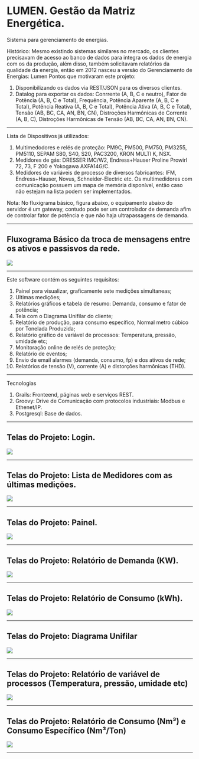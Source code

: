 # LUMEN. Gestão da Matriz Energética.  

Sistema para gerenciamento de energias.

Histórico: 
Mesmo existindo sistemas similares no mercado, os clientes precisavam de acesso ao banco de dados para integra os dados de energia com os da produção, além disso, também solicitavam relatórios da qualidade da energia, então em 2012 nasceu a versão do Gerenciamento de Energias: Lumen
Pontos que motivaram este projeto:
1. Disponibilizando os dados via REST/JSON para os diversos clientes.
2. Datalog para exportar os dados:  Conrrente (A, B, C e neutro), Fator de Potência (A, B, C e Total), Frequência, Potência Aparente (A, B, C e Total), Potência Reativa (A, B, C e Total), Potência Ativa (A, B, C e Total), Tensão (AB, BC, CA, AN, BN, CN), Distroções Harmônicas de Corrente (A, B, C), Distroções Harmônicas de Tensão (AB, BC, CA, AN, BN, CN).

*******

Lista de Dispositivos já utilizados:
1. Multimedodores e relés de proteção: PM9C, PM500, PM750, PM3255, PM5110, SEPAM S80, S40, S20, PAC3200, KRON MULTI K, NSX.
2. Medidores de gás: DRESSER IMC/W2, Endress+Hauser Proline Prowirl 72, 73, F 200 e Yokogawa AXFA14G/C. 
3. Medidores de variáveis de processo de diversos fabricantes: IFM, Endress+Hauser, Novus, Schneider-Electric etc.
Os multimedidores com comunicação possuem um mapa de memória disponível, então caso não estejam na lista podem ser implementados.

Nota: No fluxigrama básico, figura abaixo, o equipamento abaixo do servidor é um gateway, contudo pode ser um controlador de demanda afim de controlar fator de potência e que não haja ultrapassagens de demanda.

*******

<div id='tela1'/>  

## Fluxograma Básico da troca de mensagens entre os ativos e passisvos da rede.  

![](https://github.com/iberematias/LUMEN_Energy_Management/blob/master/src/img/0-fluxobasico.png)

*******

Este software contém os seguintes requisitos:
 1. Painel para visualizar, graficamente sete medições simultaneas;
 2. Ultimas medições; 
 3. Relatórios gráficos e tabela de resumo: Demanda, consumo e fator de potência;
 4. Tela com o Diagrama Unifilar do cliente; 
 5. Relatório de produção, para consumo específico, Normal metro cúbico por Tonelada Produzida;
 6. Relatório gráfico de variável de processos: Temperatura, pressão, umidade etc;
 7. Monitoração online de relés de proteção;
 8. Relatório de eventos;
 9. Envio de email alarmes (demanda, consumo, fp) e dos ativos de rede;
 10. Relatórios de tensão (V), corrente (A) e distorções harmônicas (THD).

*******
Tecnologias    
 1. Grails: Fronteend, páginas web e serviços REST.
 2. Groovy: Drive de Comunicação com protocolos industriais: Modbus e Ethenet/IP. 
 3. Postgresql: Base de dados.
 
*******

<div id='tela1'/>  

## Telas do Projeto: Login.  

![](https://github.com/iberematias/LUMEN_Energy_Management/blob/master/src/img/1-login.png)

*******

<div id='tela2'/>  

## Telas do Projeto: Lista de Medidores com as últimas medições.   

![](https://github.com/iberematias/LUMEN_Energy_Management/blob/master/src/img/2-listaM.png)

*******

<div id='tela3'/>  

## Telas do Projeto: Painel.    

![](https://github.com/iberematias/LUMEN_Energy_Management/blob/master/src/img/3-painel.png)

*******

<div id='tela4'/>  

## Telas do Projeto: Relatório de Demanda (KW).   

![](https://github.com/iberematias/LUMEN_Energy_Management/blob/master/src/img/4-Demanda.png)

*******

<div id='tela5'/>  

## Telas do Projeto: Relatório de Consumo (kWh).   

![](https://github.com/iberematias/LUMEN_Energy_Management/blob/master/src/img/5-Consumo.png)

*******

<div id='tela6'/>  

## Telas do Projeto: Diagrama Unifilar   

![](https://github.com/iberematias/LUMEN_Energy_Management/blob/master/src/img/6-alarms.png)

*******

<div id='tela7'/>  

## Telas do Projeto: Relatório de variável de processos (Temperatura, pressão, umidade etc)   

![](https://github.com/iberematias/LUMEN_Energy_Management/blob/master/src/img/7-vp.png)

*******

<div id='tela8'/>  

## Telas do Projeto: Relatório de Consumo (Nm³) e Consumo Específico (Nm³/Ton)   

![](https://github.com/iberematias/LUMEN_Energy_Management/blob/master/src/img/8-consumoespecifico.png)

*******
